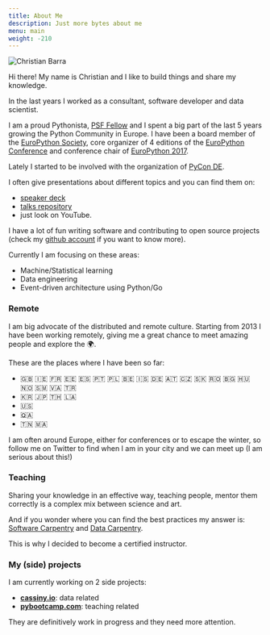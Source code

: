 ```yaml
---
title: About Me
description: Just more bytes about me
menu: main
weight: -210
---
```


![Christian Barra](/images/me_bw.jpg "Christian Barra")


Hi there! My name is Christian and I like to build things and share my knowledge.

In the last years I worked as a consultant, software developer and data scientist.

I am a proud Pythonista, [PSF Fellow](http://pyfound.blogspot.com/2018/06/ "Python Fellow") and I spent a big part of the last 5 years growing the Python Community in Europe. I have been a board member of the [EuroPython Society](http://www.europython-society.org/about "EuroPython Society"), core organizer of 4 editions of the  [EuroPython Conference](https://www.europython.eu "EuroPython Conference") and conference chair of [EuroPython 2017](https://ep2017.europython.eu/ "EuroPython 2017").

Lately I started to be involved with the organization of [PyCon DE](https://de.pycon.org "PyCon DE").

I often give presentations about different topics and you can find them on:

- [speaker deck](https://speakerdeck.com/barrachri "Christian Barra speaker deck")
- [talks repository](https://github.com/barrachri/Talks "Christian Barra github account")
- just look on YouTube.

I have a lot of fun writing software and contributing to open source projects (check my [github account](https://github.com/barrachri "barrachri github account") if you want to know more).

Currently I am focusing on these areas:

- Machine/Statistical learning
- Data engineering
- Event-driven architecture using Python/Go

### Remote

I am big advocate of the distributed and remote culture.
Starting from 2013 I have been working remotely, giving me a great chance to meet amazing people and explore the 🌍.

These are the places where I have been so far:

- 🇬🇧 🇮🇪 🇫🇷 🇪🇪 🇪🇸 🇵🇹 🇵🇱 🇧🇪 🇮🇸 🇩🇪 🇦🇹 🇨🇿 🇸🇰 🇷🇴 🇧🇬 🇭🇺 🇳🇴 🇸🇲 🇻🇦 🇹🇷
- 🇰🇷 🇯🇵 🇹🇭 🇱🇦
- 🇺🇸
- 🇶🇦
- 🇹🇳 🇲🇦

I am often around Europe, either for conferences or to escape the winter, so follow me on Twitter to find when I am in your city and we can meet up (I am serious about this!)

### Teaching

Sharing your knowledge in an effective way, teaching people, mentor them correctly is a complex mix between science and art.

And if you wonder where you can find the best practices my answer is:
[Software Carpentry](https://software-carpentry.org/ "Software Carpentry") and [Data Carpentry](https://datacarpentry.org/ "Data Carpentry").

This is why I decided to become a certified instructor.

### My (side) projects

I am currently working on 2 side projects:

- **[cassiny.io](https://www.cassiny.io)**: data related
- **[pybootcamp.com](https://www.pybootcamp.com)**: teaching related

They are definitively work in progress and they need more attention.
